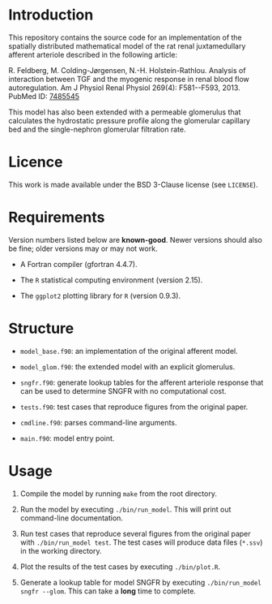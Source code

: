 Introduction
=============================================================================

This repository contains the source code for an implementation of the
spatially distributed mathematical model of the rat renal juxtamedullary
afferent arteriole described in the following article:

R. Feldberg, M. Colding-Jørgensen, N.-H. Holstein-Rathlou.
Analysis of interaction between TGF and the myogenic response in renal blood
flow autoregulation.
Am J Physiol Renal Physiol 269(4): F581--F593, 2013.
PubMed ID: [7485545](http://www.ncbi.nlm.nih.gov/pubmed/7485545)

This model has also been extended with a permeable glomerulus that calculates
the hydrostatic pressure profile along the glomerular capillary bed and the
single-nephron glomerular filtration rate.

Licence
=============================================================================

This work is made available under the BSD 3-Clause license (see `LICENSE`).

Requirements
=============================================================================

Version numbers listed below are **known-good**.
Newer versions should also be fine; older versions may or may not work.

- A Fortran compiler (gfortran 4.4.7).

- The `R` statistical computing environment (version 2.15).

- The `ggplot2` plotting library for `R` (version 0.9.3).

Structure
=============================================================================

- `model_base.f90`: an implementation of the original afferent model.

- `model_glom.f90`: the extended model with an explicit glomerulus.

- `sngfr.f90`: generate lookup tables for the afferent arteriole response
   that can be used to determine SNGFR with no computational cost.

- `tests.f90`: test cases that reproduce figures from the original paper.

- `cmdline.f90`: parses command-line arguments.

- `main.f90`: model entry point.

Usage
=============================================================================

1. Compile the model by running `make` from the root directory.

2. Run the model by executing `./bin/run_model`.
   This will print out command-line documentation.

3. Run test cases that reproduce several figures from the original paper with
   `./bin/run_model test`.
   The test cases will produce data files (`*.ssv`) in the working directory.

4. Plot the results of the test cases by executing `./bin/plot.R`.

5. Generate a lookup table for model SNGFR by executing
   `./bin/run_model sngfr --glom`.
   This can take a **long** time to complete.
